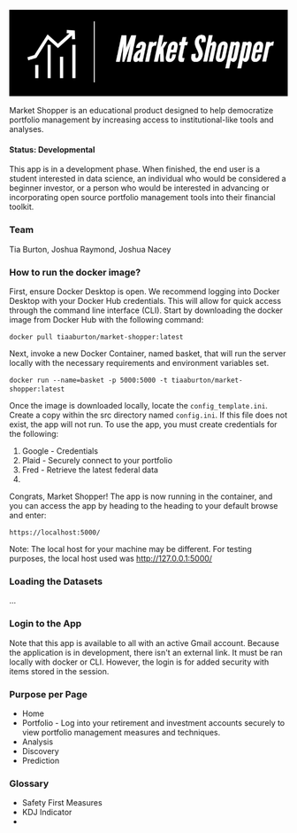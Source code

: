 ![Market Shopper](src/static/images/logo.png)

Market Shopper is an educational product designed to help democratize portfolio management by increasing access to institutional-like 
tools and analyses.

#### Status: Developmental
This app is in a development phase. When finished, the end user is a student interested in data science, an individual who would be
considered a beginner investor, or a person who would be interested in advancing or incorporating open source portfolio management
tools into their financial toolkit.

### Team

Tia Burton, Joshua Raymond, Joshua Nacey

### How to run the docker image?
First, ensure Docker Desktop is open. We recommend logging into Docker Desktop with your Docker Hub credentials.
This will allow for quick access through the command line interface (CLI). Start by downloading the docker image
from Docker Hub with the following command:

~~~
docker pull tiaaburton/market-shopper:latest
~~~

Next, invoke a new Docker Container, named basket, that will run the server locally with the necessary requirements
and environment variables set.
~~~
docker run --name=basket -p 5000:5000 -t tiaaburton/market-shopper:latest
~~~

Once the image is downloaded locally, locate the ```config_template.ini```. Create a copy within the src directory
named ```config.ini```. If this file does not exist, the app will not run. To use the app, you must create credentials
for the following:
1. Google - Credentials
2. Plaid - Securely connect to your portfolio
3. Fred - Retrieve the latest federal data
4. 

Congrats, Market Shopper! The app is now running in the container, and you can access the app by heading to the
heading to your default browse and enter:
~~~
https://localhost:5000/
~~~
Note: The local host for your machine may be different. For testing purposes, the local host used was 
http://127.0.0.1:5000/

### Loading the Datasets
...

### Login to the App
Note that this app is available to all with an active Gmail account. Because the application is in development,
there isn't an external link. It must be ran locally with docker or CLI. However, the login is for added security
with items stored in the session.

### Purpose per Page
* Home
* Portfolio - Log into your retirement and investment accounts securely to view portfolio management measures 
and techniques.
* Analysis
* Discovery
* Prediction

### Glossary
* Safety First Measures
* KDJ Indicator
* 
